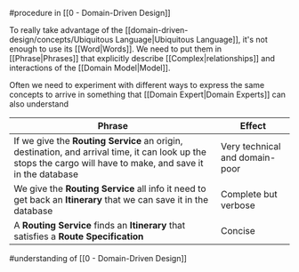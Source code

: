 #procedure in [[0 - Domain-Driven Design]]

To really take advantage of the [[domain-driven-design/concepts/Ubiquitous Language|Ubiquitous Language]], it's not enough to use its [[Word|Words]]. We need to put them in [[Phrase|Phrases]] that explicitly describe [[Complex|relationships]] and interactions of the [[Domain Model|Model]].

Often we need to experiment with different ways to express the same concepts to arrive in something that [[Domain Expert|Domain Experts]] can also understand

| Phrase                                                                                                                                                           | Effect                                                         |
|------------------------------------------------------------------------------------------------------------------------------------------------------------------|----------------------------------------------------------------|
| If we give the **Routing Service** an origin, destination, and arrival time, it can look up the stops the cargo will have to make, and save it in the database | Very technical and domain-poor |
| We give the **Routing Service** all info it need to get back an **Itinerary** that we can save it in the database                                                | Complete but verbose                                           |
| A **Routing Service** finds an **Itinerary** that satisfies a **Route Specification**                                                                            | Concise                                                        |

#understanding  of [[0 - Domain-Driven Design]]